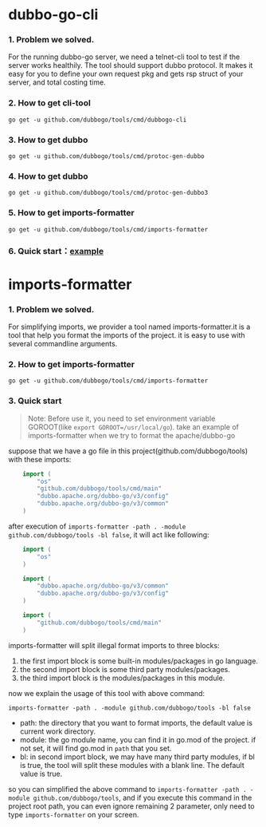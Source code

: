 # dubbo-go-cli

### 1. Problem we solved.

For the running dubbo-go server, we need a telnet-cli tool to test if the server works healthily.
The tool should support dubbo protocol. It makes it easy for you to define your own request pkg and gets rsp struct of your server, and total costing time.


### 2. How to get cli-tool

`go get -u github.com/dubbogo/tools/cmd/dubbogo-cli`

### 3. How to get dubbo
`go get -u github.com/dubbogo/tools/cmd/protoc-gen-dubbo`

### 4. How to get dubbo
`go get -u github.com/dubbogo/tools/cmd/protoc-gen-dubbo3`

### 5. How to get imports-formatter
`go get -u github.com/dubbogo/tools/cmd/imports-formatter`

### 6. Quick start：[example](example/README.md)

# imports-formatter

### 1. Problem we solved.

For simplifying imports, we provider a tool named imports-formatter.it is a tool that help you format the imports of the project. it is easy to use with several commandline arguments.

### 2. How to get imports-formatter

`go get -u github.com/dubbogo/tools/cmd/imports-formatter`

### 3. Quick start

> Note: Before use it, you need to set environment variable GOROOT(like `export GOROOT=/usr/local/go`).
take an example of imports-formatter when we try to format the apache/dubbo-go

suppose that we have a go file in this project(github.com/dubbogo/tools) with these imports:
```go
    import (
    	"os"
    	"github.com/dubbogo/tools/cmd/main"
        "dubbo.apache.org/dubbo-go/v3/config"
        "dubbo.apache.org/dubbo-go/v3/common"
    )
```

after execution of `imports-formatter -path . -module github.com/dubbogo/tools -bl false`, it will act like following:

```go
    import (
        "os"
    )

    import (
        "dubbo.apache.org/dubbo-go/v3/common"
        "dubbo.apache.org/dubbo-go/v3/config"
    )

    import (
        "github.com/dubbogo/tools/cmd/main"	
    )
```

imports-formatter will split illegal format imports to three blocks: 

1. the first import block is some built-in modules/packages in go language.
2. the second import block is some third party modules/packages.
3. the third import block is the modules/packages in this module.

now we explain the usage of this tool with above command:

`imports-formatter -path . -module github.com/dubbogo/tools -bl false`

- path: the directory that you want to format imports, the default value is current work directory.
- module: the go module name, you can find it in go.mod of the project. if not set, it will find go.mod in `path` that you set. 
- bl: in second import block, we may have many third party modules, if bl is true, the tool will split these modules with a blank line. The default value is true.

so you can simplified the above command to `imports-formatter -path . -module github.com/dubbogo/tools`, and if you execute this command in the project root path, you can even ignore remaining 2 parameter, only need to type `imports-formatter` on your screen.
